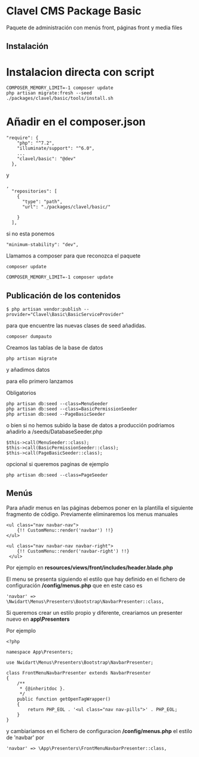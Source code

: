 # Clavel CMS Package Basic
Paquete de administración con menús front, páginas front y media files

## Instalación
# Instalacion directa con script
```
COMPOSER_MEMORY_LIMIT=-1 composer update
php artisan migrate:fresh --seed
./packages/clavel/basic/tools/install.sh
```

# Añadir en el composer.json
```
"require": {
    "php": "^7.2",
    "illuminate/support": "^6.0",
    ...
    "clavel/basic": "@dev"
  },
```

y

```
,
  "repositories": [
    {
      "type": "path",
      "url": "./packages/clavel/basic/"

    }
  ],
```

si no esta ponemos

```
"minimum-stability": "dev",
```

Llamamos a composer para que reconozca el paquete

```
composer update
```
```
COMPOSER_MEMORY_LIMIT=-1 composer update
```



## Publicación de los contenidos


```
$ php artisan vendor:publish --provider="Clavel\Basic\BasicServiceProvider"
```

para que encuentre las nuevas clases de seed añadidas.
```
composer dumpauto
```


Creamos las tablas de la base de datos 
```
php artisan migrate
```

y añadimos datos

para ello primero lanzamos

Obligatorios
```
php artisan db:seed --class=MenuSeeder
php artisan db:seed --class=BasicPermissionSeeder
php artisan db:seed --PageBasicSeeder
```

o bien si no hemos subido la base de datos a producción podriamos añadirlo a /seeds/DatabaseSeeder.php
```
$this->call(MenuSeeder::class);
$this->call(BasicPermissionSeeder::class);
$this->call(PageBasicSeeder::class);
```

opcional si queremos paginas de ejemplo
```
php artisan db:seed --class=PageSeeder
```

## Menús
Para añadir menus en las páginas debemos poner en la plantilla el siguiente fragmento de código.
Previamente eliminaremos los menus manuales
```
<ul class="nav navbar-nav">
    {!! CustomMenu::render('navbar') !!}
</ul>

<ul class="nav navbar-nav navbar-right">
    {!! CustomMenu::render('navbar-right') !!}
 </ul>
```
Por ejemplo en **resources/views/front/includes/header.blade.php**

El menu se presenta siguiendo el estilo que hay definido en el fichero de configuración **/config/menus.php** que en este caso es
```
'navbar' => \Nwidart\Menus\Presenters\Bootstrap\NavbarPresenter::class,
```

Si queremos crear un estilo propio y diferente, creariamos un presenter nuevo en **app\Presenters**

Por ejemplo

```
<?php

namespace App\Presenters;

use Nwidart\Menus\Presenters\Bootstrap\NavbarPresenter;

class FrontMenuNavbarPresenter extends NavbarPresenter
{
    /**
     * {@inheritdoc }.
     */
    public function getOpenTagWrapper()
    {
        return PHP_EOL . '<ul class="nav nav-pills">' . PHP_EOL;
    }
}

```
y cambiariamos en el fichero de configuracion **/config/menus.php**  el estilo de 'navbar' por
```
'navbar' => \App\Presenters\FrontMenuNavbarPresenter::class,
```
